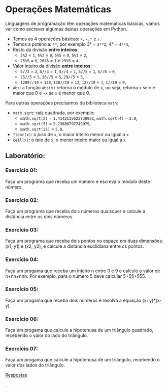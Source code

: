 # Operações Matemáticas

Linguagens de programação têm operações matemáticas básicas, vamos ver como escrever algumas destas operações em Python.

- Temos as 4 operações básicas: `+`, `-`, `*` e `/`.
- Temos a potência: `**`, por exemplo 3² = `3**2`,  4³ = `4**3`,
- Resto da divisão **entre inteiros**:
   - `5%2` = `1`, `4%2` = `0`, `5%5` = `0`, `5%3` = `2`,
   - `25%5` = `0`, `26%5` = `1` e `29%5` = `4`.
- Valor inteiro da divisão **entre inteiros**:
   - `5//2` = `2`, `5//3` = `1`, `5//4` = `1`, `5//5` = `1`, `5//6` = `0`,
   - `25//5` = `5`, `26//5` = `5`, `29//5` = `5`,
   - `1289//10` = `128`, `128//10` = `12`, `12//10` = `1`, `1//10` = `0`,
- `abs`: a função `abs(x)` retorna o módulo de `x`, ou seja, retorna `x` se `x` é maior que 0 e `-x` se `x` é menor que 0.


Para outras operações precisamos da biblioteca `math`:
- `math.sqrt`: raíz quadrada, por exemplo:
   - `math.sqrt(2)` = `1.4142135623730951`,
   `math.sqrt(4)` = `2.0`,
   - `math.sqrt(5)` = `2.23606797749979`,
   -  `math.sqrt(25)` = `5.0`.
- `floor(x)`: o *piso* de `x`, o maior inteiro menor ou igual a `x`
- `ceil(x)`: o *teto* de `x`, o menor inteiro maior ou igual a `x`




## Laboratório:

### Exercício 01:

Faça um programa que receba um número e escreva o módulo deste número.


### Exercício 02:

Faça um programa que receba dois números quaisquer e calcule a distância entre os dois números.


### Exercício 03:

Faça um programa que receba dois pontos no espaço em duas dimensões: (x1, y1) e (x2, y2), e calcule a distância euclidiana entre os pontos.




### Exercício 04:

Faça um progama que receba um inteiro n entre 0 e 9 e calcule o valor de n+nn+nnn. Por exemplo, para o número 5 deve calcular 5+55+555.






### Exercício 05:

Faça um progama que receba dois números e resolva a equação (x+y)*(x-y).






### Exercício 06:

Faça um progama que calcule a hipotenusa de um triângulo quadrado, recebendo o valor do lado do triângulo.





### Exercício 07:

Faça um progama que calcule a hipotenusa de um triângulo, recebendo o valor dos lados do triângulo.




[Respostas](https://github.com/viniciusdenovaes/Unip222IPE/tree/master/lab02)







.
